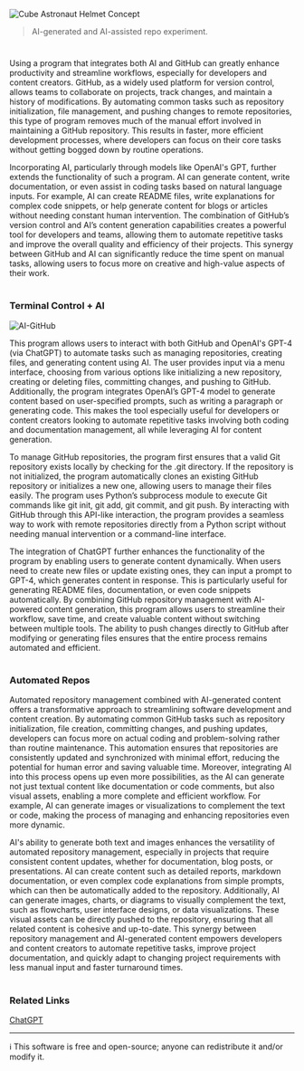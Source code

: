 ![Cube Astronaut Helmet Concept](https://github.com/user-attachments/assets/c9c26015-d3e8-4dbd-8fe9-5719ac7908af)

> AI-generated and AI-assisted repo experiment.
#

Using a program that integrates both AI and GitHub can greatly enhance productivity and streamline workflows, especially for developers and content creators. GitHub, as a widely used platform for version control, allows teams to collaborate on projects, track changes, and maintain a history of modifications. By automating common tasks such as repository initialization, file management, and pushing changes to remote repositories, this type of program removes much of the manual effort involved in maintaining a GitHub repository. This results in faster, more efficient development processes, where developers can focus on their core tasks without getting bogged down by routine operations.

Incorporating AI, particularly through models like OpenAI's GPT, further extends the functionality of such a program. AI can generate content, write documentation, or even assist in coding tasks based on natural language inputs. For example, AI can create README files, write explanations for complex code snippets, or help generate content for blogs or articles without needing constant human intervention. The combination of GitHub’s version control and AI’s content generation capabilities creates a powerful tool for developers and teams, allowing them to automate repetitive tasks and improve the overall quality and efficiency of their projects. This synergy between GitHub and AI can significantly reduce the time spent on manual tasks, allowing users to focus more on creative and high-value aspects of their work.

#
### Terminal Control + AI

![AI-GitHub](https://github.com/user-attachments/assets/19a724dc-7910-4f38-8e14-9bcfca837099)

This program allows users to interact with both GitHub and OpenAI's GPT-4 (via ChatGPT) to automate tasks such as managing repositories, creating files, and generating content using AI. The user provides input via a menu interface, choosing from various options like initializing a new repository, creating or deleting files, committing changes, and pushing to GitHub. Additionally, the program integrates OpenAI’s GPT-4 model to generate content based on user-specified prompts, such as writing a paragraph or generating code. This makes the tool especially useful for developers or content creators looking to automate repetitive tasks involving both coding and documentation management, all while leveraging AI for content generation.

To manage GitHub repositories, the program first ensures that a valid Git repository exists locally by checking for the .git directory. If the repository is not initialized, the program automatically clones an existing GitHub repository or initializes a new one, allowing users to manage their files easily. The program uses Python’s subprocess module to execute Git commands like git init, git add, git commit, and git push. By interacting with GitHub through this API-like interaction, the program provides a seamless way to work with remote repositories directly from a Python script without needing manual intervention or a command-line interface.

The integration of ChatGPT further enhances the functionality of the program by enabling users to generate content dynamically. When users need to create new files or update existing ones, they can input a prompt to GPT-4, which generates content in response. This is particularly useful for generating README files, documentation, or even code snippets automatically. By combining GitHub repository management with AI-powered content generation, this program allows users to streamline their workflow, save time, and create valuable content without switching between multiple tools. The ability to push changes directly to GitHub after modifying or generating files ensures that the entire process remains automated and efficient.

#
### Automated Repos

Automated repository management combined with AI-generated content offers a transformative approach to streamlining software development and content creation. By automating common GitHub tasks such as repository initialization, file creation, committing changes, and pushing updates, developers can focus more on actual coding and problem-solving rather than routine maintenance. This automation ensures that repositories are consistently updated and synchronized with minimal effort, reducing the potential for human error and saving valuable time. Moreover, integrating AI into this process opens up even more possibilities, as the AI can generate not just textual content like documentation or code comments, but also visual assets, enabling a more complete and efficient workflow. For example, AI can generate images or visualizations to complement the text or code, making the process of managing and enhancing repositories even more dynamic.

AI's ability to generate both text and images enhances the versatility of automated repository management, especially in projects that require consistent content updates, whether for documentation, blog posts, or presentations. AI can create content such as detailed reports, markdown documentation, or even complex code explanations from simple prompts, which can then be automatically added to the repository. Additionally, AI can generate images, charts, or diagrams to visually complement the text, such as flowcharts, user interface designs, or data visualizations. These visual assets can be directly pushed to the repository, ensuring that all related content is cohesive and up-to-date. This synergy between repository management and AI-generated content empowers developers and content creators to automate repetitive tasks, improve project documentation, and quickly adapt to changing project requirements with less manual input and faster turnaround times.

#
### Related Links

[ChatGPT](https://github.com/sourceduty/ChatGPT)

***
ℹ️ This software is free and open-source; anyone can redistribute it and/or modify it.
